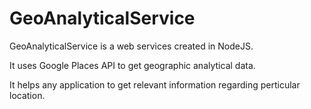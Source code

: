 # GeoAnalyticalService
GeoAnalyticalService is a web services created in NodeJS.

It uses Google Places API to get geographic analytical data.

It helps any application to get relevant information regarding perticular location. 



